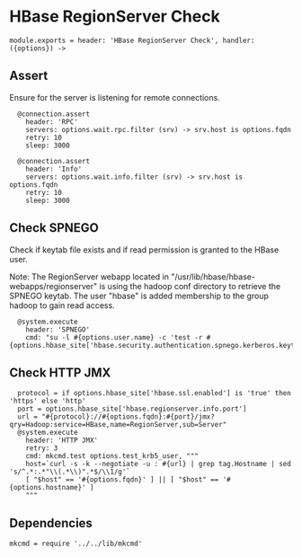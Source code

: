 
# HBase RegionServer Check

    module.exports = header: 'HBase RegionServer Check', handler: ({options}) ->

## Assert

Ensure for the server is listening for remote connections.

      @connection.assert
        header: 'RPC'
        servers: options.wait.rpc.filter (srv) -> srv.host is options.fqdn
        retry: 10
        sleep: 3000

      @connection.assert
        header: 'Info'
        servers: options.wait.info.filter (srv) -> srv.host is options.fqdn
        retry: 10
        sleep: 3000

## Check SPNEGO

Check if keytab file exists and if read permission is granted to the HBase user.

Note: The RegionServer webapp located in "/usr/lib/hbase/hbase-webapps/regionserver" is
using the hadoop conf directory to retrieve the SPNEGO keytab. The user "hbase"
is added membership to the group hadoop to gain read access.

      @system.execute
        header: 'SPNEGO'
        cmd: "su -l #{options.user.name} -c 'test -r #{options.hbase_site['hbase.security.authentication.spnego.kerberos.keytab']}'"

## Check HTTP JMX

      
      protocol = if options.hbase_site['hbase.ssl.enabled'] is 'true' then 'https' else 'http'
      port = options.hbase_site['hbase.regionserver.info.port']
      url = "#{protocol}://#{options.fqdn}:#{port}/jmx?qry=Hadoop:service=HBase,name=RegionServer,sub=Server"
      @system.execute
        header: 'HTTP JMX'
        retry: 3
        cmd: mkcmd.test options.test_krb5_user, """
        host=`curl -s -k --negotiate -u : #{url} | grep tag.Hostname | sed 's/^.*:.*"\\(.*\\)".*$/\\1/g'`
        [ "$host" == '#{options.fqdn}' ] || [ "$host" == '#{options.hostname}' ]
        """


## Dependencies

    mkcmd = require '../../lib/mkcmd'
